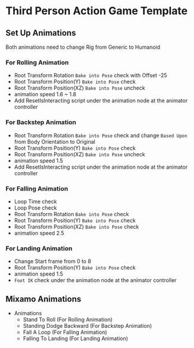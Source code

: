 # Third Person Action Game Template

## Set Up Animations
Both animations need to change Rig from Generic to Humanoid

### For Rolling Animation
* Root Transform Rotation `Bake into Pose` check with Offset -25
* Root Transform Position(Y) `Bake into Pose` check
* Root Transform Position(XZ) `Bake into Pose` uncheck
* animation speed 1.6 ~ 1.8
* Add ResetIsInteracting script under the animation node at the animator controller

### For Backstep Animation
* Root Transform Rotation `Bake into Pose` check and change `Based Upon` from Body Orientation to Original
* Root Transform Position(Y) `Bake into Pose` check
* Root Transform Position(XZ) `Bake into Pose` uncheck
* animation speed 1.5
* Add ResetIsInteracting script under the animation node at the animator controller

### For Falling Animation
* Loop Time check
* Loop Pose check
* Root Transform Rotation `Bake into Pose` check
* Root Transform Position(Y) `Bake into Pose` check
* Root Transform Position(XZ) `Bake into Pose` check
* animation speed 2.5

### For Landing Animation
* Change Start frame from 0 to 8
* Root Transform Position(Y) `Bake into Pose` check
* animation speed 1.5
* `Foot IK` check under the animation node at the animator controller

## Mixamo Animations
* Animations
  * Stand To Roll (For Rolling Animation)
  * Standing Dodge Backward (For Backstep Animation)
  * Fall A Loop (For Falling Animation)
  * Falling To Landing (For Landing Animation)